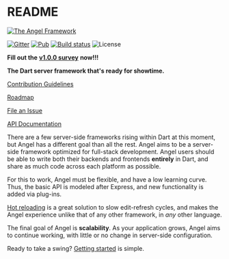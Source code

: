 # README

[![The Angel Framework](https://angel-dart.github.io/images/logo.png)](https://angel-dart.github.io)

[![Gitter](https://img.shields.io/gitter/room/nwjs/nw.js.svg)](https://gitter.im/angel_dart/discussion) [![Pub](https://img.shields.io/pub/v/angel_framework.svg)](https://pub.dartlang.org/packages/angel_framework) [![Build status](https://travis-ci.org/angel-dart/framework.svg?branch=master)](https://travis-ci.org/angel-dart/framework) ![License](https://img.shields.io/github/license/angel-dart/framework.svg)


**Fill out the** [**v1.0.0 survey**](https://docs.google.com/forms/d/e/1FAIpQLSfEgBNsOoi_nYZMmg2IAGyMv1nNaa6B3kUk3QdNJU5987ucVA/viewform?usp=sf_link) **now!!!**


**The Dart server framework that's ready for showtime.**


[Contribution Guidelines](https://github.com/angel-dart/roadmap/blob/master/CONTRIBUTING.md)

[Roadmap](https://github.com/angel-dart/roadmap)

[File an Issue](https://github.com/angel-dart/angel/issues)

[API Documentation](http://www.dartdocs.org/documentation/angel_framework/latest)


There are a few server-side frameworks rising within Dart at this moment, but Angel has a different goal than all the rest. Angel aims to be a server-side framework optimized for full-stack development. Angel users should be able to write both their backends and frontends **entirely** in Dart, and share as much code across each platform as possible.


For this to work, Angel must be flexible, and have a low learning curve. Thus, the basic API is modeled after Express, and new functionality is added via plug-ins.


[Hot reloading](https://github.com/angel-dart/hot) is a great solution to slow edit-refresh cycles, and makes the Angel experience unlike that of any other framework, in _any_ other language.


The final goal of Angel is **scalability**. As your application grows, Angel aims to continue working, with little or no change in server-side configuration.


Ready to take a swing? [Getting started](the-basics/installation) is simple.

